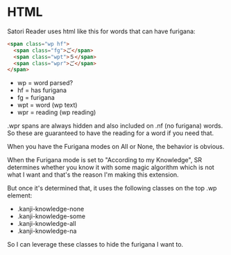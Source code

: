 # HTML

Satori Reader uses html like this for words that can have furigana:

```html
<span class="wp hf">
  <span class="fg">ご</span>
  <span class="wpt">５</span>
  <span class="wpr">ご</span>
</span>
```
- wp = word parsed?
- hf = has furigana
- fg = furigana
- wpt = word (wp text)
- wpr = reading (wp reading)

.wpr spans are always hidden and also included on .nf (no furigana) words. So these are guaranteed to have the reading for a word if you need that.

When you have the Furigana modes on All or None, the behavior is obvious.

When the Furigana mode is set to "According to my Knowledge", SR determines whether you know it with some magic algorithm which is not what I want and that's the reason I'm making this extension.

But once it's determined that, it uses the following classes on the top .wp element:

- .kanji-knowledge-none
- .kanji-knowledge-some
- .kanji-knowledge-all
- .kanji-knowledge-na

So I can leverage these classes to hide the furigana I want to.